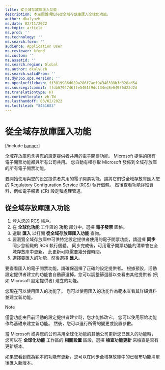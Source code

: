 ```yaml
---
title: 從全域存放庫匯入功能
description: 本主題說明如何從全域存放庫匯入全球化功能。
author: dkalyuzh
ms.date: 02/11/2022
ms.topic: article
ms.prod: ''
ms.technology: ''
ms.search.form: ''
audience: Application User
ms.reviewer: kfend
ms.custom: ''
ms.assetid: ''
ms.search.region: Global
ms.author: dkalyuzh
ms.search.validFrom: ''
ms.dyn365.ops.version: ''
ms.openlocfilehash: ff3019986d089a286f7aef94346398b3d328ad54
ms.sourcegitcommit: ffdb6794746ffe5461f9dcf34ed8e64976d22d2d
ms.translationtype: HT
ms.contentlocale: zh-TW
ms.lasthandoff: 03/02/2022
ms.locfileid: "8451683"
---
```

# <a name="import-features-from-the-global-repository"></a>從全域存放庫匯入功能

[!include [banner](../includes/banner.md)]

全域存放庫包含與您的設定提供者共用的電子開票功能。 Microsoft 提供的所有電子開票功能都與所有公司共用。 您自動有權存取 Microsoft 發佈到全域存放庫的所有電子開票功能。

要開始使用與您的設定提供者共用的電子開票功能，請將它們從全域存放庫匯入您的 Regulatory Configuration Service (RCS) 執行個體。 然後查看功能詳細資料，例如電子報表 (ER) 設定和處理管道。

## <a name="import-a-feature-from-the-global-repository"></a>從全域存放庫匯入功能

1. 登入您的 RCS 帳戶。
2. 在 **全球化功能** 工作區的 **功能** 部分中，選擇 **電子發票** 圖格。
3. 選取 **匯入** 以打開 **從全域存放庫匯入功能** 查詢。
4. 要瀏覽全域存放庫中可供特定設定提供者使用的電子開票功能，請選擇 **同步** 同步您組織的 RCS 執行個體。 同步完成後，可用電子開票功能的清單會在全域存放庫中更新。 此更新可能需要幾分鐘時間。
5. 選擇要匯入的功能，然後選擇 **匯入**。

要查看匯入的電子開票功能，請確保選擇了正確的設定提供者。 根據預設，活動設定提供者建立的功能會自動篩選掉。您可以調整篩選器以查看由其他提供者 (例如 Microsoft 設定提供者) 建立的功能。

您現在可以使用匯入的功能了。 您可以使用匯入的功能作為範本查看其詳細資料並建立新功能。

> [!NOTE]
> 僅當功能由目前活動的設定提供者建立時，您才能修改它。 您可以使用原始功能作為基礎來建立新功能。 然後，您可以進行所需的變更或設置參數。

當 Microsoft 或與您的公司共用全球化功能的其他公司更新您已匯入的功能時，您可以在 **全球化功能** 工作區的 **相關設置** 區段，選擇 **檢查功能更新** 來檢查是否有更新版本。

如果您看到做為範本的功能有更新，您可以在同步全域存放庫中的已發布功能清單後匯入新版本。
